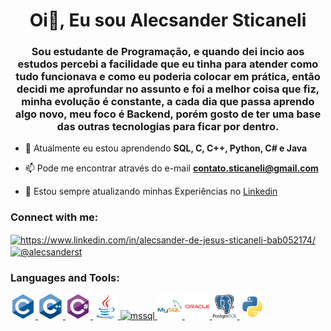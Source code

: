 
<h1 align="center">Oi👋, Eu sou Alecsander Sticaneli</h1>
<h3 align="center">Sou estudante de Programação, e quando dei incio aos estudos percebi a facilidade que eu tinha para atender como tudo funcionava e como eu poderia colocar em prática, então decidi me aprofundar no assunto e foi a melhor coisa que fiz, minha evolução é constante, a cada dia que passa aprendo algo novo, meu foco é Backend, porém gosto de ter uma base das outras tecnologias para ficar por dentro.</h3>

- 🌱 Atualmente eu estou aprendendo **SQL, C, C++, Python, C# e Java**

- 📫 Pode me encontrar através do e-mail **contato.sticaneli@gmail.com**

- 📄 Estou sempre atualizando minhas Experiências no [Linkedin](https://www.linkedin.com/in/alecsander-de-jesus-sticaneli-bab052174/)

<h3 align="left">Connect with me:</h3>
<p align="left">
<a href="https://www.linkedin.com/in/alecsander-de-jesus-sticaneli-bab052174/" target="blank"><img align="center" src="https://raw.githubusercontent.com/rahuldkjain/github-profile-readme-generator/master/src/images/icons/Social/linked-in-alt.svg" alt="https://www.linkedin.com/in/alecsander-de-jesus-sticaneli-bab052174/" height="30" width="40" /></a>
<a href="https://instagram.com/@alecsanderst" target="blank"><img align="center" src="https://raw.githubusercontent.com/rahuldkjain/github-profile-readme-generator/master/src/images/icons/Social/instagram.svg" alt="@alecsanderst" height="30" width="40" /></a>
</p>

<h3 align="left">Languages and Tools:</h3>
<p align="left"> <a href="https://www.cprogramming.com/" target="_blank" rel="noreferrer"> <img src="https://raw.githubusercontent.com/devicons/devicon/master/icons/c/c-original.svg" alt="c" width="40" height="40"/> </a> <a href="https://www.w3schools.com/cpp/" target="_blank" rel="noreferrer"> <img src="https://raw.githubusercontent.com/devicons/devicon/master/icons/cplusplus/cplusplus-original.svg" alt="cplusplus" width="40" height="40"/> </a> <a href="https://www.w3schools.com/cs/" target="_blank" rel="noreferrer"> <img src="https://raw.githubusercontent.com/devicons/devicon/master/icons/csharp/csharp-original.svg" alt="csharp" width="40" height="40"/> </a> <a href="https://www.java.com" target="_blank" rel="noreferrer"> <img src="https://raw.githubusercontent.com/devicons/devicon/master/icons/java/java-original.svg" alt="java" width="40" height="40"/> </a> <a href="https://www.microsoft.com/en-us/sql-server" target="_blank" rel="noreferrer"> <img src="https://www.svgrepo.com/show/303229/microsoft-sql-server-logo.svg" alt="mssql" width="40" height="40"/> </a> <a href="https://www.mysql.com/" target="_blank" rel="noreferrer"> <img src="https://raw.githubusercontent.com/devicons/devicon/master/icons/mysql/mysql-original-wordmark.svg" alt="mysql" width="40" height="40"/> </a> <a href="https://www.oracle.com/" target="_blank" rel="noreferrer"> <img src="https://raw.githubusercontent.com/devicons/devicon/master/icons/oracle/oracle-original.svg" alt="oracle" width="40" height="40"/> </a> <a href="https://www.postgresql.org" target="_blank" rel="noreferrer"> <img src="https://raw.githubusercontent.com/devicons/devicon/master/icons/postgresql/postgresql-original-wordmark.svg" alt="postgresql" width="40" height="40"/> </a> <a href="https://www.python.org" target="_blank" rel="noreferrer"> <img src="https://raw.githubusercontent.com/devicons/devicon/master/icons/python/python-original.svg" alt="python" width="40" height="40"/> </a> </p>


<!---

- 👋 Hi, I’m @ALECSANDERST
- 👀 I’m interested in ...
- 🌱 I’m currently learning ...
- 💞️ I’m looking to collaborate on ...
- 📫 How to reach me ...


ALECSANDERST/ALECSANDERST is a ✨ special ✨ repository because its `README.md` (this file) appears on your GitHub profile.
You can click the Preview link to take a look at your changes.
--->
